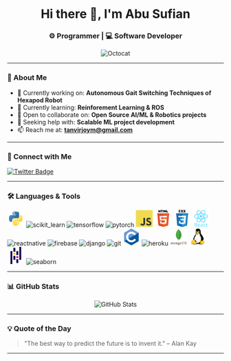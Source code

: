 <!-- Header Banner -->

<h1 align="center">Hi there 👋, I'm Abu Sufian</h1>
<h3 align="center">  ⚙️ Programmer | 💻 Software Developer </h3>

<p align="center">
  <img src="https://octodex.github.com/images/daftpunktocat-thomas.gif" width="200" alt="Octocat" />
</p>

---

### 🌟 About Me
- 🔭 Currently working on: **Autonomous Gait Switching Techniques of Hexapod Robot**
- 🌱 Currently learning: **Reinforement Learning & ROS**
- 👯 Open to collaborate on: **Open Source AI/ML & Robotics projects**
- 🤝 Seeking help with: **Scalable ML project development**
- 📫 Reach me at: **tanvirjoym@gmail.com**

---

### 🔗 Connect with Me
<p align="left">
  <a href="https://twitter.com/t_joy25" target="_blank">
    <img src="https://img.shields.io/badge/Twitter-%231DA1F2.svg?style=for-the-badge&logo=Twitter&logoColor=white" alt="Twitter Badge"/>
  </a>
</p>

---

### 🛠️ Languages & Tools

<p align="left">
  <img src="https://raw.githubusercontent.com/devicons/devicon/master/icons/python/python-original.svg" alt="python" width="40"/>
  <img src="https://upload.wikimedia.org/wikipedia/commons/0/05/Scikit_learn_logo_small.svg" alt="scikit_learn" width="40"/>
  <img src="https://www.vectorlogo.zone/logos/tensorflow/tensorflow-icon.svg" alt="tensorflow" width="40"/>
  <img src="https://www.vectorlogo.zone/logos/pytorch/pytorch-icon.svg" alt="pytorch" width="40"/>
  <img src="https://raw.githubusercontent.com/devicons/devicon/master/icons/javascript/javascript-original.svg" alt="js" width="40"/>
  <img src="https://raw.githubusercontent.com/devicons/devicon/master/icons/html5/html5-original-wordmark.svg" alt="html5" width="40"/>
  <img src="https://raw.githubusercontent.com/devicons/devicon/master/icons/css3/css3-original-wordmark.svg" alt="css3" width="40"/>
  <img src="https://raw.githubusercontent.com/devicons/devicon/master/icons/react/react-original-wordmark.svg" alt="react" width="40"/>
  <img src="https://reactnative.dev/img/header_logo.svg" alt="reactnative" width="40"/>
  <img src="https://www.vectorlogo.zone/logos/firebase/firebase-icon.svg" alt="firebase" width="40"/>
  <img src="https://cdn.worldvectorlogo.com/logos/django.svg" alt="django" width="40"/>
  <img src="https://www.vectorlogo.zone/logos/git-scm/git-scm-icon.svg" alt="git" width="40"/>
  <img src="https://raw.githubusercontent.com/devicons/devicon/master/icons/c/c-original.svg" alt="c" width="40"/>
  <img src="https://www.vectorlogo.zone/logos/heroku/heroku-icon.svg" alt="heroku" width="40"/>
  <img src="https://raw.githubusercontent.com/devicons/devicon/master/icons/mongodb/mongodb-original-wordmark.svg" alt="mongodb" width="40"/>
  <img src="https://raw.githubusercontent.com/devicons/devicon/master/icons/linux/linux-original.svg" alt="linux" width="40"/>
  <img src="https://raw.githubusercontent.com/devicons/devicon/master/icons/pandas/pandas-original.svg" alt="pandas" width="40"/>
  <img src="https://seaborn.pydata.org/_images/logo-mark-lightbg.svg" alt="seaborn" width="40"/>
</p>

---

### 📊 GitHub Stats

<p align="center">
  <img src="https://github-readme-stats.vercel.app/api?username=thisistanvirjoy&show_icons=true&theme=radical" alt="GitHub Stats"/>
</p>


---

### 💡 Quote of the Day
> "The best way to predict the future is to invent it." – Alan Kay

---
